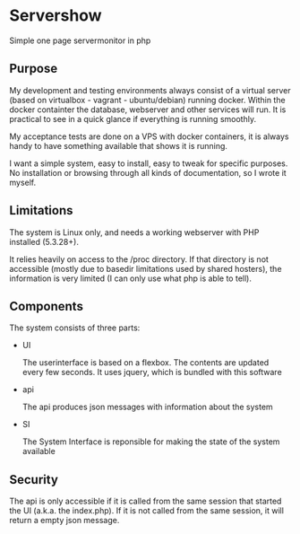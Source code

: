 # Servershow
Simple one page servermonitor in php
## Purpose
My development and testing environments always consist of
a virtual server (based on virtualbox - vagrant - ubuntu/debian) running
docker. Within the docker containter the database, webserver 
and other services will run. It is practical to see in a quick
glance if everything is running smoothly.

My acceptance tests are done on a VPS with docker containers, it
is always handy to have something available that shows
it is running. 

I want a simple system, easy to install, easy to tweak for
specific purposes. No installation or browsing through all
kinds of documentation, so I wrote it myself.
## Limitations
The system is Linux only, and needs a working webserver with 
PHP installed (5.3.28+).

It relies heavily on access to the /proc directory. If that directory is not 
accessible (mostly due to basedir limitations used by shared hosters), the information
is very limited (I can only use what php is able to tell). 
## Components
The system consists of three parts:
* UI

    The userinterface is based on a flexbox. The contents are updated
    every few seconds. It uses jquery, which is bundled with this software
    
* api

    The api produces json messages with information about the system
    
* SI
        
    The System Interface is reponsible for making the state of the system available
    
## Security
The api is only accessible if it is called from the same session that
started the UI (a.k.a. the index.php). If it is not called from
the same session, it will return a empty json message.
    



 

